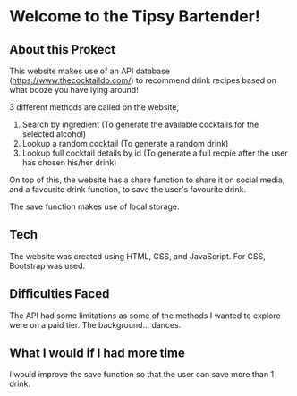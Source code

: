 # Welcome to the Tipsy Bartender!

## About this Prokect
This website makes use of an API database (https://www.thecocktaildb.com/) to recommend drink recipes based on what booze you have lying around!

3 different  methods are called on the website,
1. Search by ingredient (To generate the available cocktails for the selected alcohol)
2. Lookup a random cocktail (To generate a random drink)
3. Lookup full cocktail details by id (To generate a full recpie after the user has chosen his/her drink)

On top of this, the website has a share function to share it on social media, and a favourite drink function, to save the user's favourite drink.

The save function makes use of local storage.

## Tech
The website was created using HTML, CSS, and JavaScript. For CSS, Bootstrap was used.

## Difficulties Faced
The API had some limitations as some of the methods I wanted to explore were on a paid tier.
The background... dances. 

## What I would if I had more time
I would improve the save function so that the user can save more than 1 drink.
